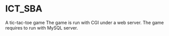 # ICT_SBA
A tic-tac-toe game
The game is run with CGI under a web server.
The game requires to run with MySQL server.
